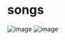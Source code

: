 # songs

![image](https://github.com/Deaddemon/songs/assets/77224604/b00ab24b-e64d-41ce-9d98-5d331ad21a3e)
![image](https://github.com/Deaddemon/songs/assets/77224604/6ad7ad40-e28e-47fb-9ed4-08c0a9b897c3)

